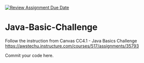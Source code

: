 [![Review Assignment Due Date](https://classroom.github.com/assets/deadline-readme-button-24ddc0f5d75046c5622901739e7c5dd533143b0c8e959d652212380cedb1ea36.svg)](https://classroom.github.com/a/Ue0hNHCO)
# Java-Basic-Challenge

Follow the instruction from Canvas CC4.1 - Java Basics Challenge
https://awstechu.instructure.com/courses/517/assignments/35793

Commit your code here.
